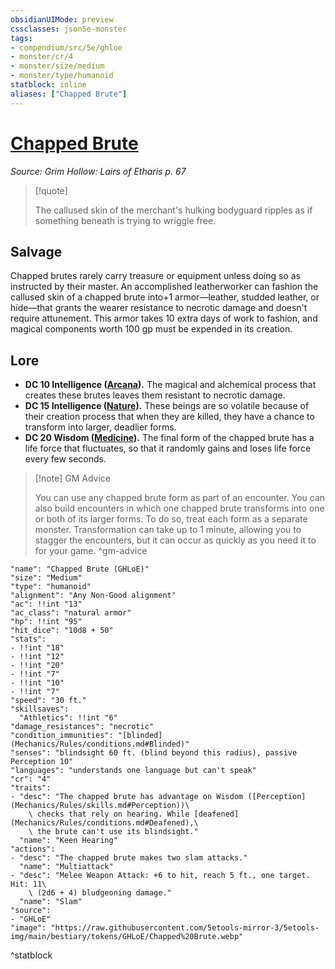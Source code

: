 ```yaml
---
obsidianUIMode: preview
cssclasses: json5e-monster
tags:
- compendium/src/5e/ghloe
- monster/cr/4
- monster/size/medium
- monster/type/humanoid
statblock: inline
aliases: ["Chapped Brute"]
---
```

# [Chapped Brute](Mechanics\bestiary\humanoid/chapped-brute-ghloe.md)
*Source: Grim Hollow: Lairs of Etharis p. 67*  

> [!quote]  
> 
> The callused skin of the merchant's hulking bodyguard ripples as if something beneath is trying to wriggle free.

## Salvage

Chapped brutes rarely carry treasure or equipment unless doing so as instructed by their master. An accomplished leatherworker can fashion the callused skin of a chapped brute into+1 armor—leather, studded leather, or hide—that grants the wearer resistance to necrotic damage and doesn't require attunement. This armor takes 10 extra days of work to fashion, and magical components worth 100 gp must be expended in its creation.

## Lore

- **DC 10 Intelligence ([Arcana](Mechanics/Rules/skills.md#Arcana)).** The magical and alchemical process that creates these brutes leaves them resistant to necrotic damage.  
- **DC 15 Intelligence ([Nature](Mechanics/Rules/skills.md#Nature)).** These beings are so volatile because of their creation process that when they are killed, they have a chance to transform into larger, deadlier forms.  
- **DC 20 Wisdom ([Medicine](Mechanics/Rules/skills.md#Medicine)).** The final form of the chapped brute has a life force that fluctuates, so that it randomly gains and loses life force every few seconds.  

> [!note] GM Advice
> 
> You can use any chapped brute form as part of an encounter. You can also build encounters in which one chapped brute transforms into one or both of its larger forms. To do so, treat each form as a separate monster. Transformation can take up to 1 minute, allowing you to stagger the encounters, but it can occur as quickly as you need it to for your game.
^gm-advice

```statblock
"name": "Chapped Brute (GHLoE)"
"size": "Medium"
"type": "humanoid"
"alignment": "Any Non-Good alignment"
"ac": !!int "13"
"ac_class": "natural armor"
"hp": !!int "95"
"hit_dice": "10d8 + 50"
"stats":
- !!int "18"
- !!int "12"
- !!int "20"
- !!int "7"
- !!int "10"
- !!int "7"
"speed": "30 ft."
"skillsaves":
  "Athletics": !!int "6"
"damage_resistances": "necrotic"
"condition_immunities": "[blinded](Mechanics/Rules/conditions.md#Blinded)"
"senses": "blindsight 60 ft. (blind beyond this radius), passive Perception 10"
"languages": "understands one language but can't speak"
"cr": "4"
"traits":
- "desc": "The chapped brute has advantage on Wisdom ([Perception](Mechanics/Rules/skills.md#Perception))\
    \ checks that rely on hearing. While [deafened](Mechanics/Rules/conditions.md#Deafened),\
    \ the brute can't use its blindsight."
  "name": "Keen Hearing"
"actions":
- "desc": "The chapped brute makes two slam attacks."
  "name": "Multiattack"
- "desc": "Melee Weapon Attack: +6 to hit, reach 5 ft., one target. Hit: 11\
    \ (2d6 + 4) bludgeoning damage."
  "name": "Slam"
"source":
- "GHLoE"
"image": "https://raw.githubusercontent.com/5etools-mirror-3/5etools-img/main/bestiary/tokens/GHLoE/Chapped%20Brute.webp"
```
^statblock